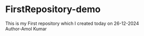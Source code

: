 # FirstRepository-demo
This is my First repository which I created today on 26-12-2024 
<br>
Author-Amol Kumar
